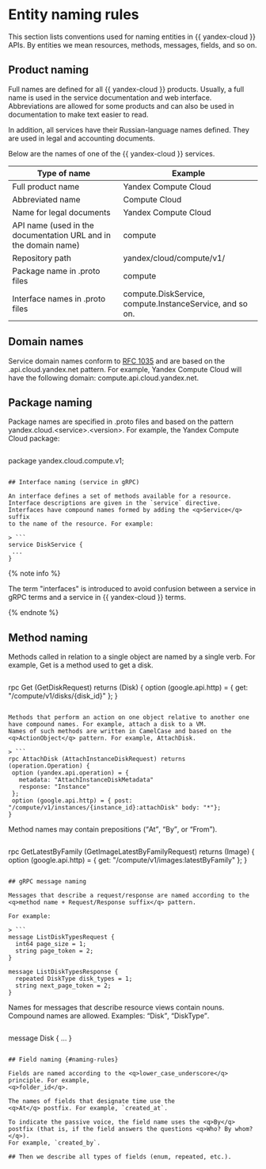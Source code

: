 # Entity naming rules

This section lists conventions used for naming entities
in {{ yandex-cloud }} APIs. By entities we mean resources, methods, messages, fields, and so on.

## Product naming

Full names are defined for all {{ yandex-cloud }} products. Usually, a full name is used in the service documentation and web interface. Abbreviations are allowed for some products and can also be used in documentation to make text easier to read.

In addition, all services have their Russian-language names defined. They are used in legal and accounting documents.

Below are the names of one of the {{ yandex-cloud }} services.

| Type of name | Example |
| ----- | ----- |
| Full product name | Yandex Compute Cloud |
| Abbreviated name | Compute Cloud |
| Name for legal documents | Yandex Compute Cloud |
| API name (used in the documentation URL and in the domain name) | compute |
| Repository path | yandex/cloud/compute/v1/ |
| Package name in .proto files | compute |
| Interface names in .proto files | compute.DiskService, compute.InstanceService, and so on. |

## Domain names

Service domain names conform to [RFC 1035](https://www.ietf.org/rfc/rfc1035.txt)
and are based on the <service>.api.cloud.yandex.net pattern. For example, 
Yandex Compute Cloud will have the following domain: compute.api.cloud.yandex.net.

## Package naming

Package names are specified in .proto files and based on the pattern yandex.cloud.\<service>.\<version>.
For example, the Yandex Compute Cloud package:

> ```
package yandex.cloud.compute.v1;
```

## Interface naming (service in gRPC)

An interface defines a set of methods available for a resource. Interface descriptions are given in the `service` directive.
Interfaces have compound names formed by adding the <q>Service</q> suffix
to the name of the resource. For example:

> ```
service DiskService {
 ...
}
```

{% note info %}

The term "interfaces" is introduced to avoid confusion between a service in gRPC terms and a service in {{ yandex-cloud }} terms.

{% endnote %}

## Method naming

Methods called in relation to a single object are named by a single verb. For example, Get is a method used to get a disk.

> ```
rpc Get (GetDiskRequest) returns (Disk) {
 option (google.api.http) = { get: "/compute/v1/disks/{disk_id}" };
}
```

Methods that perform an action on one object relative to another one have compound names. For example, attach a disk to a VM.
Names of such methods are written in CamelCase and based on the <q>ActionObject</q> pattern. For example, AttachDisk.

> ```
rpc AttachDisk (AttachInstanceDiskRequest) returns (operation.Operation) {
 option (yandex.api.operation) = {
   metadata: "AttachInstanceDiskMetadata"
   response: "Instance"
 };
 option (google.api.http) = { post: "/compute/v1/instances/{instance_id}:attachDisk" body: "*"};
}
```

Method names may contain prepositions (<q>At</q>, <q>By</q>, or <q>From</q>).

> ```
rpc GetLatestByFamily (GetImageLatestByFamilyRequest) returns (Image) {
  option (google.api.http) = { get: "/compute/v1/images:latestByFamily" };
}
```

## gRPC message naming

Messages that describe a request/response are named according to the <q>method name + Request/Response suffix</q> pattern.

For example:

> ```
message ListDiskTypesRequest {
  int64 page_size = 1;
  string page_token = 2;
}

message ListDiskTypesResponse {
  repeated DiskType disk_types = 1;
  string next_page_token = 2;
}
```

Names for messages that describe resource views contain nouns.
Compound names are allowed. Examples: <q>Disk</q>, <q>DiskType</q>.

> ```
message Disk {
...
}
```

## Field naming {#naming-rules}

Fields are named according to the <q>lower_case_underscore</q> principle. For example,
<q>folder_id</q>.

The names of fields that designate time use the
<q>At</q> postfix. For example, `created_at`.

To indicate the passive voice, the field name uses the <q>By</q> postfix (that is, if the field answers the questions <q>Who? By whom?</q>).
For example, `created_by`.

## Then we describe all types of fields (enum, repeated, etc.).

